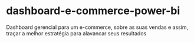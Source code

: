 # dashboard-e-commerce-power-bi
Dashboard gerencial para um e-commerce, sobre as suas vendas e assim, traçar a melhor estratégia para alavancar seus resultados
